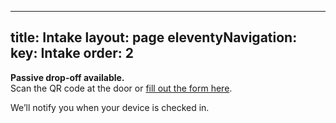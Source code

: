 
---
title: Intake
layout: page
eleventyNavigation:
  key: Intake
  order: 2
---

**Passive drop-off available.**  
Scan the QR code at the door or [fill out the form here](/intake-form).

We’ll notify you when your device is checked in.
